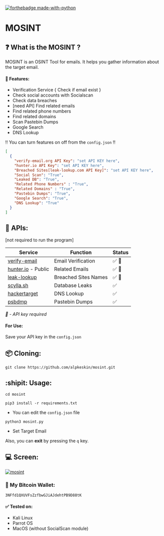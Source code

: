 [![forthebadge made-with-python](http://ForTheBadge.com/images/badges/made-with-python.svg)](https://www.python.org/)

# MOSINT


## :question: What is the MOSINT ?
MOSINT is an OSINT Tool for emails.
It helps you gather information about the target email.
#### :briefcase: Features:
  - Verification Service { Check if email exist }
  - Check social accounts with Socialscan
  - Check data breaches
  - [need API] Find related emails
  - Find related phone numbers
  - Find related domains
  - Scan Pastebin Dumps
  - Google Search
  - DNS Lookup
  
  :bangbang: You can turn features on off from the `config.json` :bangbang:
  
  ```json
  [
    {
      "verify-email.org API Key": "set API KEY here",
      "hunter.io API Key": "set API KEY here",
      "Breached Sites[leak-lookup.com API Key]": "set API KEY here",
      "Social Scan": "True",
      "Leaked DB": "True",
      "Related Phone Numbers" : "True",
      "Related Domains" : "True",
      "Pastebin Dumps": "True",
      "Google Search": "True",
      "DNS Lookup": "True"
    }
]
  ```

## :key: APIs:
[not required to run the program]

| Service | Function | Status |
|-|-|-|
| [verify-email](https://verify-email.org/) | Email Verification | :white_check_mark: :key: |
| [hunter.io](https://hunter.io/) - Public | Related Emails | :white_check_mark: :key: |
| [leak-lookup](https://leak-lookup.com/) | Breached Sites Names | :white_check_mark: :key: |
| [scylla.sh](https://scylla.sh/) | Database Leaks | :white_check_mark: |
| [hackertarget](https://hackertarget.com/) | DNS Lookup | :white_check_mark: |
| [psbdmp](https://psbdmp.ws/) | Pastebin Dumps | :white_check_mark: |

*:key: - API key required* 

#### For Use:
Save your API key in the `config.json`


## :package: Cloning:
`git clone https://github.com/alpkeskin/mosint.git`

## :shipit: Usage:
`cd mosint`

`pip3 install -r requirements.txt`

- You can edit the `config.json` file

`python3 mosint.py`

- Set Target Email

Also, you can **exit** by pressing the `q` key.

## :computer: Screen:

[![mosint](https://asciinema.org/a/2vXl00ACUTpPULeQsYcDiFsXy.svg)](https://asciinema.org/a/2vXl00ACUTpPULeQsYcDiFsXy)

### :money_with_wings: My Bitcoin Wallet:
`3NFfd1QXUVFsZzfbwGJiAJdehtPB9D88tK`

#### :white_check_mark: Tested on:
- Kali Linux
- Parrot OS
- MacOS (without SocialScan module)
